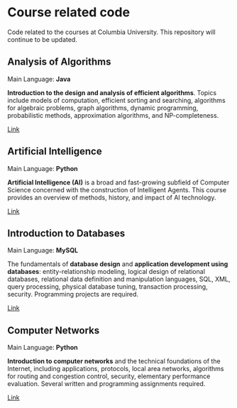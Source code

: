 # Course related code

Code related to the courses at Columbia University. This repository will continue to be updated.

Analysis of Algorithms
---
Main Language: **Java**

**Introduction to the design and analysis of efficient algorithms**. Topics include models of computation, efficient sorting and searching, algorithms for algebraic problems, graph algorithms, dynamic programming, probabilistic methods, approximation algorithms, and NP-completeness.

[Link](https://github.com/Shenzhi-ZHANG/CourseRelated/tree/master/Analysis_of_Algorithms)

Artificial Intelligence
---
Main Language: **Python**

**Artificial Intelligence (AI)** is a broad and fast-growing subfield of Computer Science concerned with the construction of Intelligent Agents. This course provides an overview of methods, history, and impact of AI technology. 

[Link](https://github.com/Shenzhi-ZHANG/CourseRelated/tree/master/Artificial_Intelligence)

Introduction to Databases
---
Main Language: **MySQL**

The fundamentals of **database design** and **application development using databases**: entity-relationship modeling, logical design of relational databases, relational data definition and manipulation languages, SQL, XML, query processing, physical database tuning, transaction processing, security. Programming projects are required.

[Link](https://github.com/Shenzhi-ZHANG/CourseRelated/tree/master/Introduction_to_Databases)

Computer Networks
---
Main Language: **Python**

**Introduction to computer networks** and the technical foundations of the Internet, including applications, protocols, local area networks, algorithms for routing and congestion control, security, elementary performance evaluation. Several written and programming assignments required.

[Link](https://github.com/Shenzhi-ZHANG/CourseRelated/tree/master/Computer_Networks)
